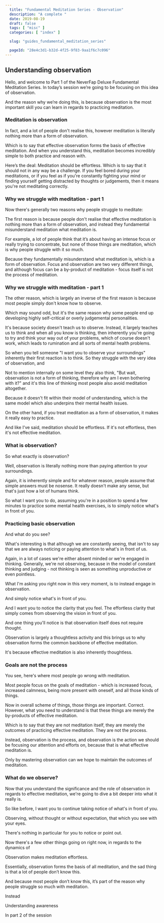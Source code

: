 ```yaml
---
  title: "Fundamental Meditation Series - Observation"
  description: "A complete "
  date: 2019-08-19
  draft: false
  tags: [ "misc" ]
  categories: [ "index" ]

  slug: "guides_fundamental_meditation_series"

  pageId: "28e4c3d1-b32d-4f25-9f83-9aa1f6c7c096"
---
```


## Understanding observation

Hello, and welcome to Part 1 of the NeverFap Deluxe Fundamental Meditation Series. In today’s session we’re going to be focusing on this idea of observation.

And the reason why we’re doing this, is because observation is the most important skill you can learn in regards to practicing meditation.


### Meditation is observation

In fact, and a lot of people don't realise this, however meditation is literally nothing more than a form of observation. 

Which is to say that effective observation forms the basis of effective meditation. And when you understand this, meditation becomes incredibly simple to both practice and reason with.

Here’s the deal: Meditation should be effortless. Which is to say that it should not in any way be a challenge. If you feel bored during your meditations, or if you feel as if you're constantly fighting your mind or finding yourself getting distracted by thoughts or judgements, then it means you're not meditating correctly.


### Why we struggle with meditation - part 1

Now there's generally two reasons why people struggle to meditate:

The first reason is because people don't realise that effective meditation is nothing more than a form of observation, and instead they fundamental misunderstand meditation what meditation is.

For example, a lot of people think that it’s about having an intense focus or really trying to concentrate, but none of those things are meditation, which is why people struggle with it so much. 

Because they fundamentally misunderstand what meditation is, which is a form of observation. Focus and observation are two very different things, and although focus can be a by-product of meditation - focus itself is not the process of meditation.


### Why we struggle with meditation - part 1

The other reason, which is largely an inverse of the first reason is because most people simply don't know how to observe. 

Which may sound odd, but it's the same reason why some people end up developing highly self-critical or overly judgemental personalities. 

It's because society doesn't teach us to observe. Instead, it largely teaches us to think and when all you know is thinking, then inherently you're going to try and think your way out of your problems, which of course doesn't work, which leads to rumination and all sorts of mental health problems.

So when you tell someone "I want you to observe your surroundings" inherently their first reaction is to think. So they struggle with the very idea of observation, and 

Not to mention internally on some level they also think, "But wait, observation is not a form of thinking, therefore why am I even bothering with it?" and it's this line of thinking most people also avoid meditation altogether.

Because it doesn't fit within their model of understanding, which is the same model which also underpins their mental health issues. 

On the other hand, if you treat meditation as a form of observation, it makes it really easy to practice.

And like I've said, meditation should be effortless. If it's not effortless, then it's not effective meditation.


### What is observation?

So what exactly is observation?

Well, observation is literally nothing more than paying attention to your surroundings.

Again, it is inherently simple and for whatever reason, people assume that simple answers must be nosense. It really doesn't make any sense, but that's just how a lot of humans think.

So what I want you to do, assuming you're in a position to spend a few minutes to practice some mental health exercises, is to simply notice what's in front of you.


### Practicing basic observation

And what do you see? 

What's interesting is that although we are constantly seeing, that isn't to say that we are always noticing or paying attention to what's in front of us.

Again, in a lot of cases we're either absent minded or we're engaged in thinking. Generally, we're not observing, because in the model of constant thinking and judging - not thinking is seen as something unproductive or even pointless.

What I'm asking you right now in this very moment, is to instead engage in observation. 

And simply notice what's in front of you.

And I want you to notice the clarity that you feel. The effortless clarity that simply comes from observing the vision in front of you.

And one thing you'll notice is that observation itself does not require thought.

Observation is largely a thoughtless activity and this brings us to why observation forms the common backbone of effective meditation.

It's because effective meditation is also inherently thoughtless.


### Goals are not the process

You see, here's where most people go wrong with meditation.

Most people focus on the goals of meditation - which is increased focus, increased calmness, being more present with oneself, and all those kinds of things.

Now in overall scheme of things, those things are important. Correct. However, what you need to understand is that these things are merely the by-products of effective meditation.

Which is to say that they are not meditation itself, they are merely the outcomes of practicing effective meditation. They are not the process.

Instead, observation is the process, and observation is the action we should be focusing our attention and efforts on, because that is what effective meditation is. 

Only by mastering observation can we hope to maintain the outcomes of meditation.


### What do we observe?

Now that you understand the significance and the role of observation in regards to effective meditation, we're going to dive a bit deeper into what it really is. 

So like before, I want you to continue taking notice of what's in front of you. 

Observing, without thought or without expectation, that which you see with your eyes. 

There's nothing in particular for you to notice or point out.

Now there's a few other things going on right now, in regards to the dynamics of 



Observation makes meditation effortless.




Essentially, observation forms the basis of all meditation, and the sad thing is that a lot of people don’t know this. 

And because most people don’t know this, it’s part of the reason why people struggle so much with meditation. 



Instead




Understanding awareness


In part 2 of the  session